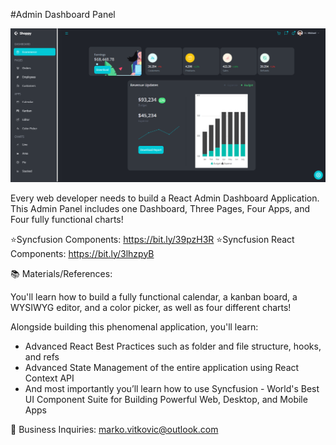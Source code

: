 #Admin Dashboard Panel

![](https://github.com/MarkoVitkovic/admin-dashboard/blob/main/public/admin-dashboard.png)

Every web developer needs to build a React Admin Dashboard Application. This Admin Panel includes one Dashboard, Three Pages, Four Apps, and Four fully functional charts!

⭐Syncfusion Components: https://bit.ly/39pzH3R
⭐Syncfusion React Components: https://bit.ly/3lhzpyB

📚 Materials/References:

You'll learn how to build a fully functional calendar, a kanban board, a WYSIWYG editor, and a color picker, as well as four different charts!

Alongside building this phenomenal application, you'll learn:
- Advanced React Best Practices such as folder and file structure, hooks, and refs
- Advanced State Management of the entire application using React Context API
- And most importantly you’ll learn how to use Syncfusion - World's Best UI Component Suite for Building Powerful Web, Desktop, and Mobile Apps

💼 Business Inquiries: marko.vitkovic@outlook.com
